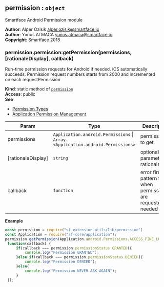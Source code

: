 <a name="module_permission"></a>

## permission : <code>object</code>
Smartface Android Permission module

**Author**: Alper Ozisik <alper.ozisik@smartface.io>  
**Author**: Yunus ATMACA <yunus.atmaca@smartface.io>  
**Copyright**: Smartface 2018  
<a name="module_permission.permission_getPermission"></a>

### permission.permission:getPermission(permissions, [rationaleDisplay], callback)
Run-time permission requests for Android if needed. iOS automatically succeeds.
Permission request numbers starts from 2000 and incremented on each requestPermission

**Kind**: static method of [<code>permission</code>](#module_permission)  
**Access**: public  
**See**

- [Permission Types](http://ref.smartface.io/#!/api/Application.android.Permissions)
- [Application Permission Management](https://developer.smartface.io/docs/application-permission-management)


| Param | Type | Description |
| --- | --- | --- |
| permissions | <code>Application.android.Permissions</code> \| <code>Array.&lt;Application.android.Permissions&gt;</code> | permission(s) to get |
| [rationaleDisplay] | <code>string</code> | optional parameter for rationale text |
| callback | <code>function</code> | error first pattern fired when permissions are requested if needed |

**Example**  
```js
const permission = require("sf-extension-utils/lib/permission")
const Application = require("sf-core/application");
permission.getPermission(Application.android.Permissions.ACCESS_FINE_LOCATION,
 function(callback) {
     if(callback === permission.permissionStatus.GRANTED){
         console.log("Permission GRANTED");
     }else if(callback === permission.permissionStatus.DENIED){
         console.log("Permission DENIED");
     }else{
         console.log("Permission NEVER ASK AGAIN");
     }
 });
```
